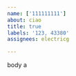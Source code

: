 ```yaml
---         
name: ['111111111']
about: ciao
title: true
labels: '123, 43380'
assignees: electricg

---         
```


body a
